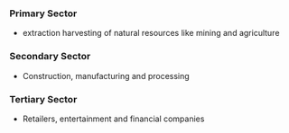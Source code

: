 ### Primary Sector
- extraction harvesting of natural resources like mining and agriculture

### Secondary Sector
- Construction, manufacturing and processing

### Tertiary Sector
- Retailers, entertainment and financial companies

